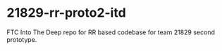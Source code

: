 # 21829-rr-proto2-itd
FTC Into The Deep repo for RR based codebase for team 21829 second prototype.
